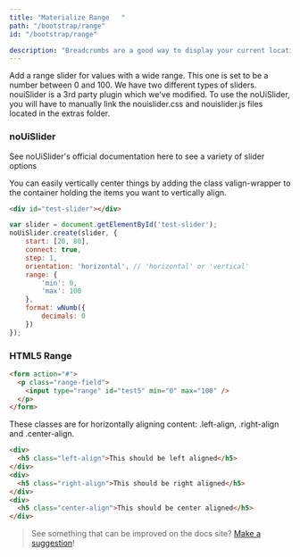 ```yaml
---
title: "Materialize Range	"
path: "/bootstrap/range"
id: "/bootstrap/range"

description: "Breadcrumbs are a good way to display your current location. This is usually used when you have multiple layers of content."
---
```


Add a range slider for values with a wide range. This one is set to be a number between 0 and 100. We have two different types of sliders. nouiSlider is a 3rd party plugin which we've modified. To use the noUiSlider, you will have to manually link the nouislider.css and nouislider.js files located in the extras folder.

### noUiSlider

See noUiSlider's official documentation here to see a variety of slider options



You can easily vertically center things by adding the class valign-wrapper to the container holding the items you want to vertically align.

```html
<div id="test-slider"></div>
 ``` 

```javascript
var slider = document.getElementById('test-slider');
noUiSlider.create(slider, {
    start: [20, 80],
    connect: true,
    step: 1,
    orientation: 'horizontal', // 'horizontal' or 'vertical'
    range: {
        'min': 0,
        'max': 100
    },
    format: wNumb({
        decimals: 0
    })
});
```

### HTML5 Range

```html
<form action="#">
  <p class="range-field">
    <input type="range" id="test5" min="0" max="100" />
  </p>
</form>
```

These classes are for horizontally aligning content: .left-align, .right-align and .center-align.

```html
<div>
  <h5 class="left-align">This should be left aligned</h5>
</div>
<div>
  <h5 class="right-align">This should be right aligned</h5>
</div>
<div>
  <h5 class="center-align">This should be center aligned</h5>
</div>
```

>See something that can be improved on the docs site? [Make a suggestion](/programs/edit-the-doc-site.html)!
